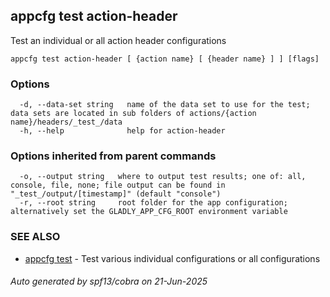 ## appcfg test action-header

Test an individual or all action header configurations

```
appcfg test action-header [ {action name} [ {header name} ] ] [flags]
```

### Options

```
  -d, --data-set string   name of the data set to use for the test; data sets are located in sub folders of actions/{action name}/headers/_test_/data
  -h, --help              help for action-header
```

### Options inherited from parent commands

```
  -o, --output string   where to output test results; one of: all, console, file, none; file output can be found in "_test_/output/[timestamp]" (default "console")
  -r, --root string     root folder for the app configuration; alternatively set the GLADLY_APP_CFG_ROOT environment variable
```

### SEE ALSO

* [appcfg test](appcfg_test.md)	 - Test various individual configurations or all configurations

###### Auto generated by spf13/cobra on 21-Jun-2025
